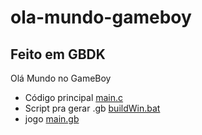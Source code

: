 # ola-mundo-gameboy
## Feito em GBDK

Olá Mundo no GameBoy

* Código principal [main.c](main.c)
* Script pra gerar .gb [buildWin.bat](buildWin.bat)
* jogo [main.gb](main.gb)
